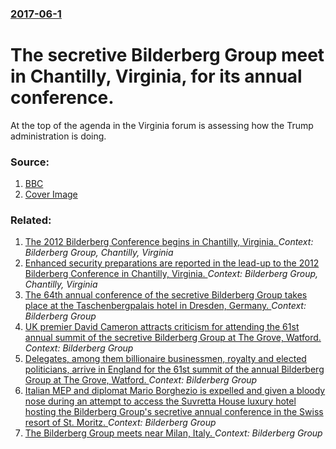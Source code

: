 ### [2017-06-1](/news/2017/06/1/index.md)

# The secretive Bilderberg Group meet in Chantilly, Virginia, for its annual conference. 

At the top of the agenda in the Virginia forum is assessing how the Trump administration is doing.


### Source:

1. [BBC](http://www.bbc.co.uk/news/world-us-canada-40125253)
1. [Cover Image](https://ichef-1.bbci.co.uk/news/1024/cpsprodpb/ECAE/production/_96309506_hi039400483.jpg)

### Related:

1. [The 2012 Bilderberg Conference begins in Chantilly, Virginia. ](/news/2012/05/31/the-2012-bilderberg-conference-begins-in-chantilly-virginia.md) _Context: Bilderberg Group, Chantilly, Virginia_
2. [Enhanced security preparations are reported in the lead-up to the 2012 Bilderberg Conference in Chantilly, Virginia. ](/news/2012/05/30/enhanced-security-preparations-are-reported-in-the-lead-up-to-the-2012-bilderberg-conference-in-chantilly-virginia.md) _Context: Bilderberg Group, Chantilly, Virginia_
3. [The 64th annual conference of the secretive Bilderberg Group takes place at the Taschenbergpalais hotel in Dresden, Germany. ](/news/2016/06/9/the-64th-annual-conference-of-the-secretive-bilderberg-group-takes-place-at-the-taschenbergpalais-hotel-in-dresden-germany.md) _Context: Bilderberg Group_
4. [UK premier David Cameron attracts criticism for attending the 61st annual summit of the secretive Bilderberg Group at The Grove, Watford. ](/news/2013/06/7/uk-premier-david-cameron-attracts-criticism-for-attending-the-61st-annual-summit-of-the-secretive-bilderberg-group-at-the-grove-watford.md) _Context: Bilderberg Group_
5. [Delegates, among them billionaire businessmen, royalty and elected politicians, arrive in England for the 61st summit of the annual Bilderberg Group at The Grove, Watford. ](/news/2013/06/6/delegates-among-them-billionaire-businessmen-royalty-and-elected-politicians-arrive-in-england-for-the-61st-summit-of-the-annual-bilderbe.md) _Context: Bilderberg Group_
6. [Italian MEP and diplomat Mario Borghezio is expelled and given a bloody nose during an attempt to access the Suvretta House luxury hotel hosting the Bilderberg Group's secretive annual conference in the Swiss resort of St. Moritz. ](/news/2011/06/12/italian-mep-and-diplomat-mario-borghezio-is-expelled-and-given-a-bloody-nose-during-an-attempt-to-access-the-suvretta-house-luxury-hotel-hos.md) _Context: Bilderberg Group_
7. [ The Bilderberg Group meets near Milan, Italy. ](/news/2004/06/3/the-bilderberg-group-meets-near-milan-italy.md) _Context: Bilderberg Group_
